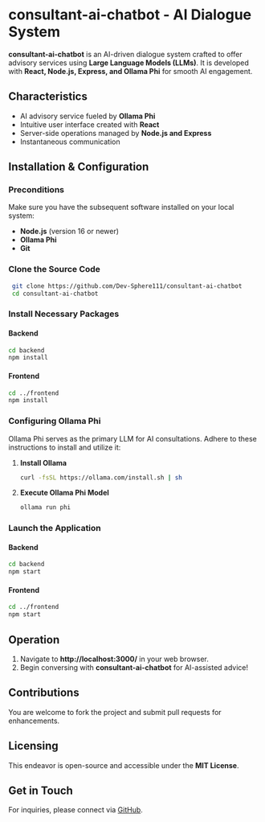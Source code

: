 # consultant-ai-chatbot - AI Dialogue System

**consultant-ai-chatbot** is an AI-driven dialogue system crafted to offer advisory services using **Large Language Models (LLMs)**. It is developed with **React, Node.js, Express, and Ollama Phi** for smooth AI engagement.

## Characteristics

- AI advisory service fueled by **Ollama Phi**
- Intuitive user interface created with **React**
- Server-side operations managed by **Node.js and Express**
- Instantaneous communication

## Installation & Configuration

### Preconditions

Make sure you have the subsequent software installed on your local system:

- **Node.js** (version 16 or newer)
- **Ollama Phi**
- **Git**

### Clone the Source Code

```sh
 git clone https://github.com/Dev-Sphere111/consultant-ai-chatbot
 cd consultant-ai-chatbot
```

### Install Necessary Packages

#### Backend

```sh
cd backend
npm install
```

#### Frontend

```sh
cd ../frontend
npm install
```

### Configuring Ollama Phi

Ollama Phi serves as the primary LLM for AI consultations. Adhere to these instructions to install and utilize it:

1. **Install Ollama**
   ```sh
   curl -fsSL https://ollama.com/install.sh | sh
   ```
2. **Execute Ollama Phi Model**
   ```sh
   ollama run phi
   ```

### Launch the Application

#### Backend

```sh
cd backend
npm start
```

#### Frontend

```sh
cd ../frontend
npm start
```

## Operation

1. Navigate to **http://localhost:3000/** in your web browser.
2. Begin conversing with **consultant-ai-chatbot** for AI-assisted advice!

## Contributions

You are welcome to fork the project and submit pull requests for enhancements.

## Licensing

This endeavor is open-source and accessible under the **MIT License**.

## Get in Touch

For inquiries, please connect via [GitHub](https://github.com/Dev-Sphere111).
